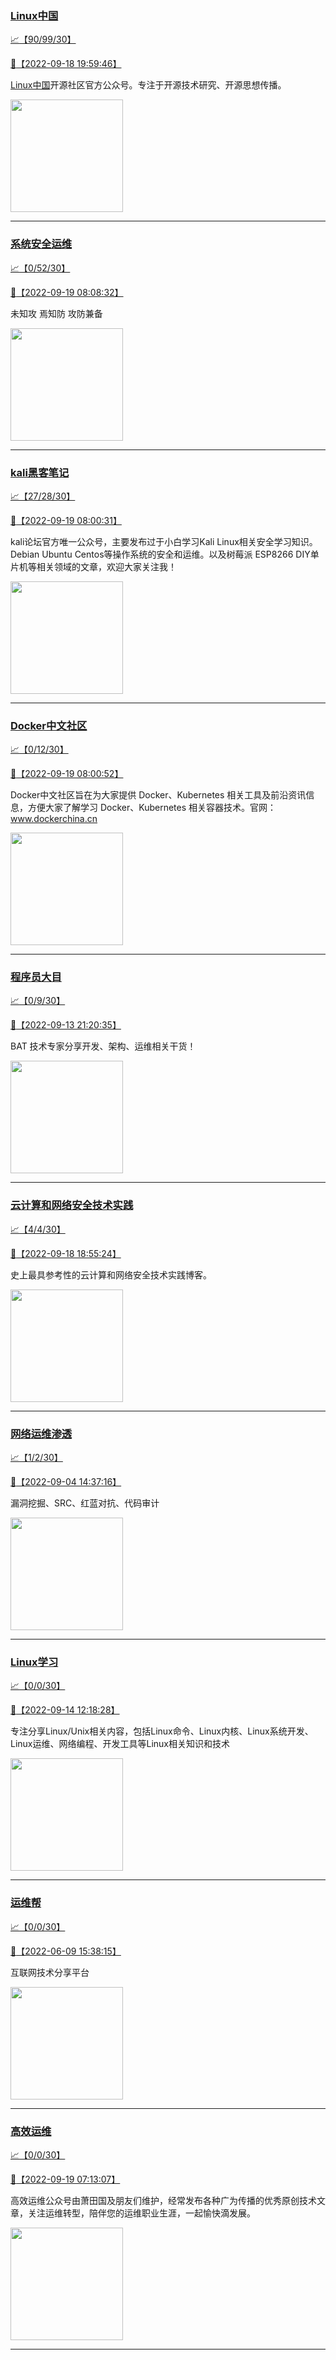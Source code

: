 
### [Linux中国](http://wechat.doonsec.com/wechat_echarts/?biz=MjM5NjQ4MjYwMQ==)

[:chart_with_upwards_trend:【90/99/30】](http://wechat.doonsec.com/wechat_echarts/?biz=MjM5NjQ4MjYwMQ==)

[:camera_flash:【2022-09-18 19:59:46】](https://mp.weixin.qq.com/s?__biz=MjM5NjQ4MjYwMQ==&mid=2664666430&idx=1&sn=d10589c270c34cefc64a771cf54d4fa3&chksm=bdcfae788ab8276e434a049cbcd79f1209e86e8c52fc7c21c085e9214900c813c0941822b19a&scene=27#wechat_redirect)

[Linux中国](https://linux.cn/)开源社区官方公众号。专注于开源技术研究、开源思想传播。

<img align="top" width="180" src="http://open.weixin.qq.com/qr/code?username=gh_52ef55f8adfd" alt="" />

---


### [系统安全运维](http://wechat.doonsec.com/wechat_echarts/?biz=Mzk0NjE0NDc5OQ==)

[:chart_with_upwards_trend:【0/52/30】](http://wechat.doonsec.com/wechat_echarts/?biz=Mzk0NjE0NDc5OQ==)

[:camera_flash:【2022-09-19 08:08:32】](https://mp.weixin.qq.com/s?__biz=Mzk0NjE0NDc5OQ==&mid=2247510106&idx=1&sn=2b46f71d1566e3e71b1b9e16d3c385ed&chksm=c3087b2af47ff23cb71d12f0703a92ae192636eafc5d2c26c53aaa18ccd5fa2f7230fc29cfeb&scene=27#wechat_redirect)

未知攻 焉知防 攻防兼备

<img align="top" width="180" src="http://open.weixin.qq.com/qr/code?username=gh_2c298b630170" alt="" />

---


### [kali黑客笔记](http://wechat.doonsec.com/wechat_echarts/?biz=MzkxMzIwNTY1OA==)

[:chart_with_upwards_trend:【27/28/30】](http://wechat.doonsec.com/wechat_echarts/?biz=MzkxMzIwNTY1OA==)

[:camera_flash:【2022-09-19 08:00:31】](https://mp.weixin.qq.com/s?__biz=MzkxMzIwNTY1OA==&mid=2247491120&idx=1&sn=c00a297cd4dd8dadd8a697f758a6ff6f&chksm=c1006ec5f677e7d308ff2cc65b2f07758998d826789d29062b4860468c5eeb7ac269c826ab78&scene=27#wechat_redirect)

kali论坛官方唯一公众号，主要发布过于小白学习Kali Linux相关安全学习知识。Debian Ubuntu Centos等操作系统的安全和运维。以及树莓派 ESP8266 DIY单片机等相关领域的文章，欢迎大家关注我！

<img align="top" width="180" src="http://open.weixin.qq.com/qr/code?username=gh_fbcaf351ddc1" alt="" />

---


### [Docker中文社区](http://wechat.doonsec.com/wechat_echarts/?biz=MzI1NzI5NDM4Mw==)

[:chart_with_upwards_trend:【0/12/30】](http://wechat.doonsec.com/wechat_echarts/?biz=MzI1NzI5NDM4Mw==)

[:camera_flash:【2022-09-19 08:00:52】](https://mp.weixin.qq.com/s?__biz=MzI1NzI5NDM4Mw==&mid=2247493390&idx=1&sn=c894eebc63f3e2f05025272e2a908ccf&chksm=ea1b0e4edd6c87582bbee38d19d7d0e79ea14630e0300c296bcd122ef057a85d11336741cf03&scene=27#wechat_redirect)

Docker中文社区旨在为大家提供 Docker、Kubernetes 相关工具及前沿资讯信息，方便大家了解学习 Docker、Kubernetes 相关容器技术。官网：www.dockerchina.cn

<img align="top" width="180" src="http://open.weixin.qq.com/qr/code?username=gh_8620cb9f61a5" alt="" />

---


### [程序员大目](http://wechat.doonsec.com/wechat_echarts/?biz=MzI4ODQ3NjE2OA==)

[:chart_with_upwards_trend:【0/9/30】](http://wechat.doonsec.com/wechat_echarts/?biz=MzI4ODQ3NjE2OA==)

[:camera_flash:【2022-09-13 21:20:35】](https://mp.weixin.qq.com/s?__biz=MzI4ODQ3NjE2OA==&mid=2247500310&idx=1&sn=c46dc990148e1f96af92c2a646f64702&chksm=ec3f5f71db48d667b7a7edee7d9e65e3b3af43fa89fd67b6c9868b911cce9f2dd3c07cadfd91&scene=27#wechat_redirect)

BAT 技术专家分享开发、架构、运维相关干货！

<img align="top" width="180" src="http://open.weixin.qq.com/qr/code?username=gh_e6849e368b5f" alt="" />

---


### [云计算和网络安全技术实践](http://wechat.doonsec.com/wechat_echarts/?biz=MzA3MjM5MDc2Nw==)

[:chart_with_upwards_trend:【4/4/30】](http://wechat.doonsec.com/wechat_echarts/?biz=MzA3MjM5MDc2Nw==)

[:camera_flash:【2022-09-18 18:55:24】](https://mp.weixin.qq.com/s?__biz=MzA3MjM5MDc2Nw==&mid=2650747143&idx=1&sn=79066baecead4b70108a17c8d344a7c5&chksm=87149007b0631911a4a436103a0f84193ff10d42b99c60e503cd3cb920d40c170e3946ae176a&scene=27#wechat_redirect)

史上最具参考性的云计算和网络安全技术实践博客。

<img align="top" width="180" src="http://open.weixin.qq.com/qr/code?username=gh_34d6b0cb5633" alt="" />

---


### [网络运维渗透](http://wechat.doonsec.com/wechat_echarts/?biz=MzA3MjMxODUwNg==)

[:chart_with_upwards_trend:【1/2/30】](http://wechat.doonsec.com/wechat_echarts/?biz=MzA3MjMxODUwNg==)

[:camera_flash:【2022-09-04 14:37:16】](https://mp.weixin.qq.com/s?__biz=MzA3MjMxODUwNg==&mid=2247485306&idx=1&sn=2e1aca4599c1b164dff667a4a81db472&chksm=9f216c3fa856e529a42083a911487bf6f9448dbe02020cefa6d8779d35010aa0f272e435afe6&scene=27#wechat_redirect)

漏洞挖掘、SRC、红蓝对抗、代码审计

<img align="top" width="180" src="http://open.weixin.qq.com/qr/code?username=gh_304f5239b3b0" alt="" />

---


### [Linux学习](http://wechat.doonsec.com/wechat_echarts/?biz=MzI4MDEwNzAzNg==)

[:chart_with_upwards_trend:【0/0/30】](http://wechat.doonsec.com/wechat_echarts/?biz=MzI4MDEwNzAzNg==)

[:camera_flash:【2022-09-14 12:18:28】](https://mp.weixin.qq.com/s?__biz=MzI4MDEwNzAzNg==&mid=2649458944&idx=1&sn=44c37bb6216a33316935f29b184217ac&chksm=f3a2a873c4d52165c6e7278cd475114c43772dc37f3834d2ea045a9b5b0d97b5aeb42c049312&scene=27#wechat_redirect)

专注分享Linux/Unix相关内容，包括Linux命令、Linux内核、Linux系统开发、Linux运维、网络编程、开发工具等Linux相关知识和技术

<img align="top" width="180" src="http://open.weixin.qq.com/qr/code?username=gh_cb990d3ccd5f" alt="" />

---


### [运维帮](http://wechat.doonsec.com/wechat_echarts/?biz=MzA3MzYwNjQ3NA==)

[:chart_with_upwards_trend:【0/0/30】](http://wechat.doonsec.com/wechat_echarts/?biz=MzA3MzYwNjQ3NA==)

[:camera_flash:【2022-06-09 15:38:15】](https://mp.weixin.qq.com/s?__biz=MzA3MzYwNjQ3NA==&mid=2651301005&idx=1&sn=591c720a722d1091269049b822fa468b&chksm=84ff70a8b388f9beca2bbd95f4aa3fe7cb5fcb95b2b822a01b29b2a778b1a50d3ae19a0f9b3b&scene=27&key=3820ae6439ecdd67569d451dccff2df72725e4e22c34cf0a6ddd9a37045228bd9e958856d57127a3f0f2522acca0e50d1b9db03eea86dde0680fbf05e411e63a283bfecaed40196b0ed89737b29cc623c841187edc0bd2d4550f25978018b7b304803ce91e21d90c852d7aba839600f479f9b865321cb8c5435b0cd4edb5a8b0&ascene=15&uin=NTY2NTA4NjQ%3D&devicetype=Windows+Server+2016+x64&version=63060012&lang=zh_CN&session_us=gh_fc624022782d&exportkey=AxkXZwZaGn73CaYoM3ekAIk%3D&acctmode=0&pass_ticket=LY1K1kgm7M57xazR8DnzDx%2BiXiK1JFuyFgS5dcc8bbJqloaGfg67cPFCEdwYtoyz&wx_header=0&fontgear=2&scene=27#wechat_redirect)

互联网技术分享平台

<img align="top" width="180" src="http://open.weixin.qq.com/qr/code?username=gh_445a39329cd8" alt="" />

---


### [高效运维](http://wechat.doonsec.com/wechat_echarts/?biz=MzA4Nzg5Nzc5OA==)

[:chart_with_upwards_trend:【0/0/30】](http://wechat.doonsec.com/wechat_echarts/?biz=MzA4Nzg5Nzc5OA==)

[:camera_flash:【2022-09-19 07:13:07】](https://mp.weixin.qq.com/s?__biz=MzA4Nzg5Nzc5OA==&mid=2651723074&idx=1&sn=254ef6e55649e877b97cb81d8b06553d&chksm=8bc8d6ebbcbf5ffd1965e6b93d32ce337d7c76348901e5ea26707421472c5355f16b4e10f047&scene=27#wechat_redirect)

高效运维公众号由萧田国及朋友们维护，经常发布各种广为传播的优秀原创技术文章，关注运维转型，陪伴您的运维职业生涯，一起愉快滴发展。

<img align="top" width="180" src="http://open.weixin.qq.com/qr/code?username=gh_0fdeda7cb50a" alt="" />

---

